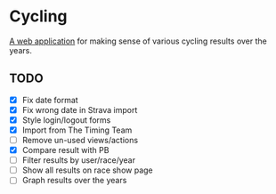# Cycling

[A web application](http://cycling.harris.org.nz) for making sense of various cycling results over the years.

## TODO
- [X] Fix date format
- [X] Fix wrong date in Strava import
- [X] Style login/logout forms
- [X] Import from The Timing Team
- [ ] Remove un-used views/actions
- [X] Compare result with PB
- [ ] Filter results by user/race/year
- [ ] Show all results on race show page
- [ ] Graph results over the years

